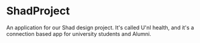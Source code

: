 # ShadProject
An application for our Shad design project. It's called U'nI health, and it's a connection based app for university students and Alumni.
